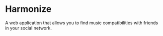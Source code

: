 Harmonize
=========
A web application that allows you to find music compatibilities with friends in your social network.
